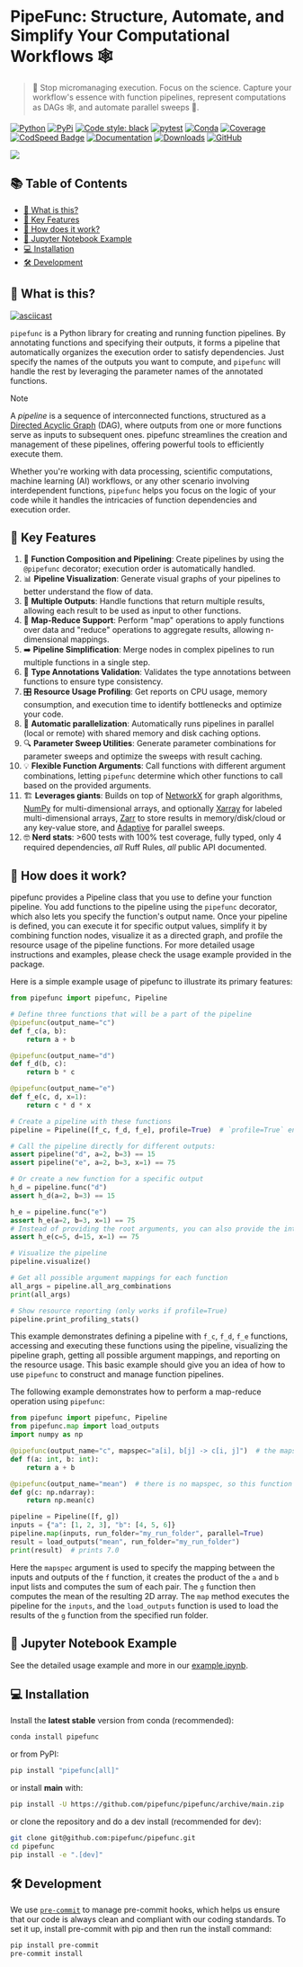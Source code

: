 # PipeFunc: Structure, Automate, and Simplify Your Computational Workflows 🕸

> 🚫 Stop micromanaging execution. Focus on the science. Capture your workflow's essence with function pipelines, represent computations as DAGs 🕸️, and automate parallel sweeps 🔄.

[![Python](https://img.shields.io/pypi/pyversions/pipefunc)](https://pypi.org/project/pipefunc/)
[![PyPi](https://img.shields.io/pypi/v/pipefunc?color=blue)](https://pypi.org/project/pipefunc/)
[![Code style: black](https://img.shields.io/badge/code%20style-black-000000.svg)](https://github.com/psf/black)
[![pytest](https://github.com/pipefunc/pipefunc/actions/workflows/pytest.yml/badge.svg)](https://github.com/pipefunc/pipefunc/actions/workflows/pytest.yml)
[![Conda](https://img.shields.io/badge/install%20with-conda-green.svg)](https://anaconda.org/conda-forge/pipefunc)
[![Coverage](https://img.shields.io/codecov/c/github/pipefunc/pipefunc)](https://codecov.io/gh/pipefunc/pipefunc)
[![CodSpeed Badge](https://img.shields.io/endpoint?url=https://codspeed.io/badge.json)](https://codspeed.io/pipefunc/pipefunc)
[![Documentation](https://readthedocs.org/projects/pipefunc/badge/?version=latest)](https://pipefunc.readthedocs.io/en/latest/?badge=latest)
[![Downloads](https://img.shields.io/conda/dn/conda-forge/pipefunc.svg)](https://anaconda.org/conda-forge/pipefunc)
[![GitHub](https://img.shields.io/github/stars/pipefunc/pipefunc.svg?style=social)](https://github.com/pipefunc/pipefunc/stargazers)


![](https://user-images.githubusercontent.com/6897215/253785642-cf2a6941-2ea6-41b0-8225-b3e52e94c4de.png)

<!-- toc-start -->
## :books: Table of Contents
<!-- START doctoc generated TOC please keep comment here to allow auto update -->
<!-- DON'T EDIT THIS SECTION, INSTEAD RE-RUN doctoc TO UPDATE -->

- [:thinking: What is this?](#thinking-what-is-this)
- [:rocket: Key Features](#rocket-key-features)
- [:test_tube: How does it work?](#test_tube-how-does-it-work)
- [:notebook: Jupyter Notebook Example](#notebook-jupyter-notebook-example)
- [:computer: Installation](#computer-installation)
- [:hammer_and_wrench: Development](#hammer_and_wrench-development)

<!-- END doctoc generated TOC please keep comment here to allow auto update -->
<!-- toc-end -->

## :thinking: What is this?

[![asciicast](https://asciinema.org/a/q5S3ffIxrAGmoLMOc0hOb3aod.svg)](https://asciinema.org/a/q5S3ffIxrAGmoLMOc0hOb3aod)

`pipefunc` is a Python library for creating and running function pipelines.
By annotating functions and specifying their outputs, it forms a pipeline that automatically organizes the execution order to satisfy dependencies.
Just specify the names of the outputs you want to compute, and `pipefunc` will handle the rest by leveraging the parameter names of the annotated functions.

> [!NOTE]
> A *_pipeline_* is a sequence of interconnected functions, structured as a [Directed Acyclic Graph](https://en.wikipedia.org/wiki/Directed_acyclic_graph) (DAG), where outputs from one or more functions serve as inputs to subsequent ones.
> pipefunc streamlines the creation and management of these pipelines, offering powerful tools to efficiently execute them.

Whether you're working with data processing, scientific computations, machine learning (AI) workflows, or any other scenario involving interdependent functions, `pipefunc` helps you focus on the logic of your code while it handles the intricacies of function dependencies and execution order.

## :rocket: Key Features

1. 🚀 **Function Composition and Pipelining**: Create pipelines by using the `@pipefunc` decorator; execution order is automatically handled.
2. 📊 **Pipeline Visualization**: Generate visual graphs of your pipelines to better understand the flow of data.
3. 👥 **Multiple Outputs**: Handle functions that return multiple results, allowing each result to be used as input to other functions.
4. 🔁 **Map-Reduce Support**: Perform "map" operations to apply functions over data and "reduce" operations to aggregate results, allowing n-dimensional mappings.
5. ➡️ **Pipeline Simplification**: Merge nodes in complex pipelines to run multiple functions in a single step.
6. 👮 **Type Annotations Validation**: Validates the type annotations between functions to ensure type consistency.
7. 🎛️ **Resource Usage Profiling**: Get reports on CPU usage, memory consumption, and execution time to identify bottlenecks and optimize your code.
8. 🔄 **Automatic parallelization**: Automatically runs pipelines in parallel (local or remote) with shared memory and disk caching options.
9. 🔍 **Parameter Sweep Utilities**: Generate parameter combinations for parameter sweeps and optimize the sweeps with result caching.
10. 💡 **Flexible Function Arguments**: Call functions with different argument combinations, letting `pipefunc` determine which other functions to call based on the provided arguments.
11. 🏗️ **Leverages giants**: Builds on top of [NetworkX](https://networkx.org/) for graph algorithms, [NumPy](https://numpy.org/) for multi-dimensional arrays, and optionally [Xarray](https://docs.xarray.dev/) for labeled multi-dimensional arrays, [Zarr](https://zarr.readthedocs.io/) to store results in memory/disk/cloud or any key-value store, and [Adaptive](https://adaptive.readthedocs.io/) for parallel sweeps.
12. 🤓 **Nerd stats**: >600 tests with 100% test coverage, fully typed, only 4 required dependencies, *all* Ruff Rules, *all* public API documented.

## :test_tube: How does it work?

pipefunc provides a Pipeline class that you use to define your function pipeline.
You add functions to the pipeline using the `pipefunc` decorator, which also lets you specify the function's output name.
Once your pipeline is defined, you can execute it for specific output values, simplify it by combining function nodes, visualize it as a directed graph, and profile the resource usage of the pipeline functions.
For more detailed usage instructions and examples, please check the usage example provided in the package.

Here is a simple example usage of pipefunc to illustrate its primary features:

```python
from pipefunc import pipefunc, Pipeline

# Define three functions that will be a part of the pipeline
@pipefunc(output_name="c")
def f_c(a, b):
    return a + b

@pipefunc(output_name="d")
def f_d(b, c):
    return b * c

@pipefunc(output_name="e")
def f_e(c, d, x=1):
    return c * d * x

# Create a pipeline with these functions
pipeline = Pipeline([f_c, f_d, f_e], profile=True)  # `profile=True` enables resource profiling

# Call the pipeline directly for different outputs:
assert pipeline("d", a=2, b=3) == 15
assert pipeline("e", a=2, b=3, x=1) == 75

# Or create a new function for a specific output
h_d = pipeline.func("d")
assert h_d(a=2, b=3) == 15

h_e = pipeline.func("e")
assert h_e(a=2, b=3, x=1) == 75
# Instead of providing the root arguments, you can also provide the intermediate results directly
assert h_e(c=5, d=15, x=1) == 75

# Visualize the pipeline
pipeline.visualize()

# Get all possible argument mappings for each function
all_args = pipeline.all_arg_combinations
print(all_args)

# Show resource reporting (only works if profile=True)
pipeline.print_profiling_stats()
```

This example demonstrates defining a pipeline with `f_c`, `f_d`, `f_e` functions, accessing and executing these functions using the pipeline, visualizing the pipeline graph, getting all possible argument mappings, and reporting on the resource usage.
This basic example should give you an idea of how to use `pipefunc` to construct and manage function pipelines.

The following example demonstrates how to perform a map-reduce operation using `pipefunc`:

```python
from pipefunc import pipefunc, Pipeline
from pipefunc.map import load_outputs
import numpy as np

@pipefunc(output_name="c", mapspec="a[i], b[j] -> c[i, j]")  # the mapspec is used to specify the mapping
def f(a: int, b: int):
    return a + b

@pipefunc(output_name="mean")  # there is no mapspec, so this function takes the full 2D array
def g(c: np.ndarray):
    return np.mean(c)

pipeline = Pipeline([f, g])
inputs = {"a": [1, 2, 3], "b": [4, 5, 6]}
pipeline.map(inputs, run_folder="my_run_folder", parallel=True)
result = load_outputs("mean", run_folder="my_run_folder")
print(result)  # prints 7.0
```

Here the `mapspec` argument is used to specify the mapping between the inputs and outputs of the `f` function, it creates the product of the `a` and `b` input lists and computes the sum of each pair. The `g` function then computes the mean of the resulting 2D array. The `map` method executes the pipeline for the `inputs`, and the `load_outputs` function is used to load the results of the `g` function from the specified run folder.

## :notebook: Jupyter Notebook Example

See the detailed usage example and more in our [example.ipynb](https://github.com/pipefunc/pipefunc/blob/main/example.ipynb).

## :computer: Installation

Install the **latest stable** version from conda (recommended):

```bash
conda install pipefunc
```

or from PyPI:

```bash
pip install "pipefunc[all]"
```

or install **main** with:

```bash
pip install -U https://github.com/pipefunc/pipefunc/archive/main.zip
```

or clone the repository and do a dev install (recommended for dev):

```bash
git clone git@github.com:pipefunc/pipefunc.git
cd pipefunc
pip install -e ".[dev]"
```

## :hammer_and_wrench: Development

We use [`pre-commit`](https://pre-commit.com/) to manage pre-commit hooks, which helps us ensure that our code is always clean and compliant with our coding standards.
To set it up, install pre-commit with pip and then run the install command:

```bash
pip install pre-commit
pre-commit install
```
